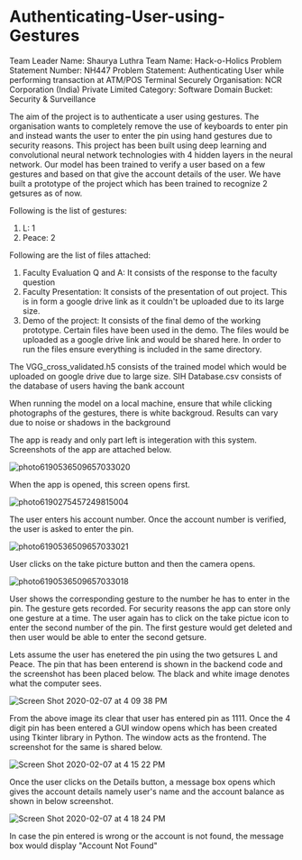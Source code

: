 # Authenticating-User-using-Gestures

Team Leader Name: Shaurya Luthra
Team Name: Hack-o-Holics
Problem Statement Number: NH447
Problem Statement: Authenticating User while performing transaction at ATM/POS Terminal Securely
Organisation: NCR Corporation (India) Private Limited
Category: Software
Domain Bucket: Security & Surveillance


The aim of the project is to authenticate a user using gestures. The organisation wants to completely remove the use of keyboards to enter pin and instead wants the user to enter the pin using hand gestures due to security reasons. This project has been built using deep learning and convolutional neural network technologies with 4 hidden layers in the neural network. Our model has been trained to verify a user based on a few gestures and based on that give the account details of the user. We have built a prototype of the project which has been trained to recognize 2 getsures as of now.

Following is the list of gestures:
1) L: 1
2) Peace: 2

Following are the list of files attached:
1) Faculty Evaluation Q and A: It consists of the response to the faculty question
2) Faculty Presentation: It consists of the presentation of out project. This is in form a google drive link as it couldn't be              uploaded due to its large size. 
3) Demo of the project: It consists of the final demo of the working prototype. Certain files have been used in the demo. The files would be uploaded as a google drive link and would be shared here. In order to run the files ensure everything is included in the same directory.


The VGG_cross_validated.h5 consists of the trained model which would be uploaded on google drive due to large size.
SIH Database.csv consists of the database of users having the bank account


When running the model on a local machine, ensure that while clicking photographs of the gestures, there is white backgroud. Results can vary due to noise or shadows in the background

The app is ready and only part left is integeration with this system. Screenshots of the app are attached below.

![photo6190536509657033020](https://user-images.githubusercontent.com/57843558/74012883-455d4180-49b1-11ea-95f3-1a5db13f8966.jpg)

When the app is opened, this screen opens first.

![photo6190275457249815004](https://user-images.githubusercontent.com/57843558/74013181-e1874880-49b1-11ea-9e35-430bfb075901.jpg)

The user enters his account number. Once the account number is verified, the user is asked to enter the pin.

![photo6190536509657033021](https://user-images.githubusercontent.com/57843558/74013578-cff27080-49b2-11ea-9ea2-16f890e29d89.jpg)

User clicks on the take picture button and then the camera opens.

![photo6190536509657033018](https://user-images.githubusercontent.com/57843558/74013748-2f508080-49b3-11ea-8e04-30a434934431.jpg)

User shows the corresponding gesture to the number he has to enter in the pin. The gesture gets recorded. For security reasons the app can store only one gesture at a time. The user again has to click on the take pictue icon to enter the second number of the pin. The first gesture would get deleted and then user would be able to enter the second getsure.

Lets assume the user has enetered the pin using the two getsures L and Peace. The pin that has been enterend is shown in the backend code and the screenshot has been placed below. The black and white image denotes what the computer sees.

![Screen Shot 2020-02-07 at 4 09 38 PM](https://user-images.githubusercontent.com/57843558/74022864-6e3b0200-49c4-11ea-907f-668f36b8a1d7.png)

From the above image its clear that user has entered pin as 1111. Once the 4 digit pin has been entered a GUI window opens which has been created using Tkinter library in Python. The window acts as the frontend. The screenshot for the same is shared below.

![Screen Shot 2020-02-07 at 4 15 22 PM](https://user-images.githubusercontent.com/57843558/74023221-236dba00-49c5-11ea-8aa2-776f73153e18.png)

Once the user clicks on the Details button, a message box opens which gives the account details namely user's name and the account balance as shown in below screenshot.

![Screen Shot 2020-02-07 at 4 18 24 PM](https://user-images.githubusercontent.com/57843558/74023383-8c553200-49c5-11ea-92d5-bf2d02570704.png)

In case the pin entered is wrong or the account is not found, the message box would display "Account Not Found"
